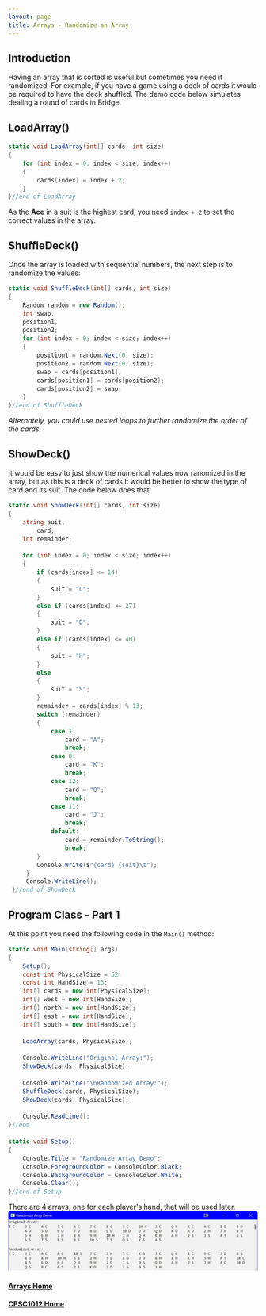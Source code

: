 ```yaml
---
layout: page
title: Arrays - Randomize an Array
---
```


## Introduction
Having an array that is sorted is useful but sometimes you need it randomized. For example, if you have a game using a deck of cards it would be required to have the deck shuffled. The demo code below simulates dealing a round of cards in Bridge.

## LoadArray()

```csharp
static void LoadArray(int[] cards, int size)
{
    for (int index = 0; index < size; index++)
    {
        cards[index] = index + 2;
    }
}//end of LoadArray
```

As the **Ace** in a suit is the highest card, you need `index + 2` to set the correct values in the array.

## ShuffleDeck()
Once the array is loaded with sequential numbers, the next step is to randomize the values:

```csharp
static void ShuffleDeck(int[] cards, int size)
{
    Random random = new Random();
    int swap,
    position1,
    position2;
    for (int index = 0; index < size; index++)
    {
        position1 = random.Next(0, size);
        position2 = random.Next(0, size);
        swap = cards[position1];
        cards[position1] = cards[position2];
        cards[position2] = swap;
    }
}//end of ShuffleDeck
```

_Alternately, you could use nested loops to further randomize the order of the cards._

## ShowDeck()
It would be easy to just show the numerical values now ranomized in the array, but as this is a deck of cards it would be better to show the type of card and its suit. The code below does that:

```csharp
static void ShowDeck(int[] cards, int size)
{
    string suit,
        card;
    int remainder;

    for (int index = 0; index < size; index++)
    {
        if (cards[index] <= 14)
        {
            suit = "C";
        }
        else if (cards[index] <= 27)
        {
            suit = "D";
        }
        else if (cards[index] <= 40)
        {
            suit = "H";
        }
        else
        {
            suit = "S";
        }
        remainder = cards[index] % 13;
        switch (remainder)
        {
            case 1:
                card = "A";
                break;
            case 0:
                card = "K";
                break;
            case 12:
                card = "Q";
                break;
            case 11:
                card = "J";
                break;
            default:
                card = remainder.ToString();
                break;
        }
        Console.Write($"{card} {suit}\t");
     }
     Console.WriteLine();
 }//end of ShowDeck
 ```

## Program Class - Part 1
At this point you need the following code in the `Main()` method:

```csharp
static void Main(string[] args)
{
    Setup();
    const int PhysicalSize = 52;
    const int HandSize = 13;
    int[] cards = new int[PhysicalSize];
    int[] west = new int[HandSize];
    int[] north = new int[HandSize];
    int[] east = new int[HandSize];
    int[] south = new int[HandSize];

    LoadArray(cards, PhysicalSize);

    Console.WriteLine("Original Array:");
    ShowDeck(cards, PhysicalSize);

    Console.WriteLine("\nRandomized Array:");
    ShuffleDeck(cards, PhysicalSize);
    ShowDeck(cards, PhysicalSize);

    Console.ReadLine();
}//eom

static void Setup()
{
    Console.Title = "Randomize Array Demo";
    Console.ForegroundColor = ConsoleColor.Black;
    Console.BackgroundColor = ConsoleColor.White;
    Console.Clear();
}//end of Setup
```

There are 4 arrays, one for each player's hand, that will be used later.<br>
![randomize-1](files/randomize-1.jpg)



#### [Arrays Home](index.md)
#### [CPSC1012 Home](../)